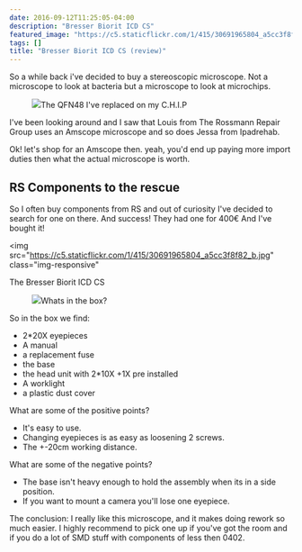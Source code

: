 ```yaml
---
date: 2016-09-12T11:25:05-04:00
description: "Bresser Biorit ICD CS"
featured_image: "https://c5.staticflickr.com/1/415/30691965804_a5cc3f8f82_b.jpg"
tags: []
title: "Bresser Biorit ICD CS (review)"
---
```

So a while back i've decided to buy a stereoscopic microscope. Not a microscope to look at bacteria but a microscope to look at microchips. 

<figure>
<img src="https://c3.staticflickr.com/1/709/30691949114_401e9a3e06_b.jpg" class="img-responsive"
<figcaption>The QFN48 I've replaced on my C.H.I.P</figcaption>
</figure> 

I've been looking around and I saw that Louis from  The Rossmann Repair Group uses an Amscope microscope and so does Jessa from Ipadrehab.

Ok! let's shop for an Amscope then. yeah, you'd end up paying more import duties then what the actual microscope is worth.

<h2>RS Components to the rescue</h2>
So I often buy components from RS and out of curiosity I've decided to search for one on there.
And success! They had one for 400€ 
And I've bought it!

<img src="https://c5.staticflickr.com/1/415/30691965804_a5cc3f8f82_b.jpg" class="img-responsive"
<figcaption>The Bresser Biorit ICD CS</figcaption>
</figure> 

<figure>
<img src="https://c5.staticflickr.com/1/244/30691961684_47cfdd53dc_b.jpg" class="img-responsive"
<figcaption>Whats in the box?</figcaption>
</figure> 

So in the box we find:
<ul>
<li> 2*20X eyepieces </li>
<li> A manual </li>
<li> a replacement fuse </li>
<li> the base </li>
<li> the head unit with 2*10X +1X pre installed</li>
<li> A worklight </li>
<li> a plastic dust cover </li>
</ul>

What are some of the positive points?
<ul>
<li> It's easy to use. </li>
<li> Changing eyepieces is as easy as loosening 2 screws. </li>
<li> The  +-20cm working distance. </li>
</ul>


What are some of the negative points?
<ul>
<li> The base isn't heavy enough to hold the assembly when its in a side position. </li>
<li> If you want to mount a camera you'll lose one eyepiece. </li>
</ul>

The conclusion:
I really like this microscope, and it makes doing rework so much easier. I highly recommend to pick one up if you've got the room and if you do a lot of SMD stuff with components of less then 0402.